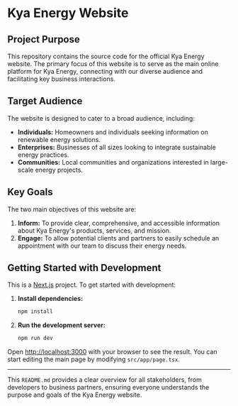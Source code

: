 # Kya Energy Website

## Project Purpose

This repository contains the source code for the official Kya Energy website. The primary focus of this website is to serve as the main online platform for Kya Energy, connecting with our diverse audience and facilitating key business interactions.

## Target Audience

The website is designed to cater to a broad audience, including:

*   **Individuals:** Homeowners and individuals seeking information on renewable energy solutions.
*   **Enterprises:** Businesses of all sizes looking to integrate sustainable energy practices.
*   **Communities:** Local communities and organizations interested in large-scale energy projects.

## Key Goals

The two main objectives of this website are:

1.  **Inform:** To provide clear, comprehensive, and accessible information about Kya Energy's products, services, and mission.
2.  **Engage:** To allow potential clients and partners to easily schedule an appointment with our team to discuss their energy needs.

## Getting Started with Development

This is a [Next.js](https://nextjs.org) project. To get started with development:

1.  **Install dependencies:**
    ```bash
    npm install
    ```
2.  **Run the development server:**
    ```bash
    npm run dev
    ```

Open [http://localhost:3000](http://localhost:3000) with your browser to see the result. You can start editing the main page by modifying `src/app/page.tsx`.

---

This `README.md` provides a clear overview for all stakeholders, from developers to business partners, ensuring everyone understands the purpose and goals of the Kya Energy website.